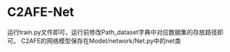 # C2AFE-Net
运行train.py文件即可，运行前修改Path_dataset字典中对应数据集的存放路径即可。
C2AFE的网络模型保存在Model/network/Net.py中的net类
